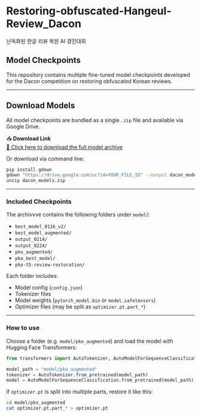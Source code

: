 # Restoring-obfuscated-Hangeul-Review_Dacon
난독화된 한글 리뷰 복원 AI 경진대회 

## Model Checkpoints
This repository contains multiple fine-tuned model checkpoints developed for the Dacon competition on restoring obfuscated Korean reviews.

---
## Download Models
All model checkpoints are bundled as a single `.zip` file and available via Google Drive. 

📥 **Download Link**  
[🔗 Click here to download the full model archive](https://drive.google.com/uc?id=YOUR_FILE_ID)

Or download via command line:
```bash
pip install gdown
gdown "https://drive.google.com/uc?id=YOUR_FILE_ID" --output dacon_models.zip
unzip dacon_models.zip
```
---
### Included Checkpoints
The archivvve contains the following folders under `model`/:
- `best_model_0116_v2/`
- `best_model_augmented/`
- `output_0214/`
- `output_0224/`
- `pko_augmented/`
- `pko_best_model/`
- `pko-t5-review-restoration/`

Each folder includes:

- Model config (`config.json`)
- Tokenizer files
- Model weights (`pytorch_model.bin` or `model.safetensors`)
- Optimizer files (may be split as `optimizer.pt.part_*`)

---
### How to use

Choose a folder (e.g. `model/pko_augmented`) and load the model with Hugging Face Transformers:

```python
from transformers import AutoTokenizer, AutoModelForSequenceClassification

model_path = "model/pko_augmented"
tokenizer = AutoTokenizer.from_pretrained(model_path)
model = AutoModelForSequenceClassification.from_pretrained(model_path)
```

If `optimizer.pt` is split into multiple parts, restore it like this:
```bash
cd model/pko_augmented
cat optimizer.pt.part_* > optimizer.pt
```

